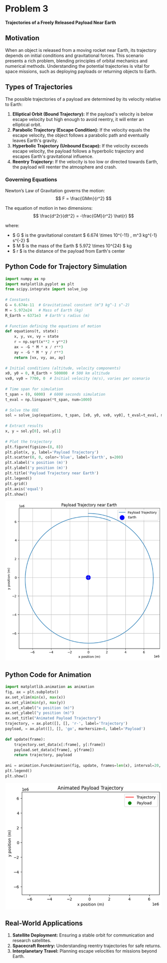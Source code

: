 # Problem 3

**Trajectories of a Freely Released Payload Near Earth**

## Motivation
When an object is released from a moving rocket near Earth, its trajectory depends on initial conditions and gravitational forces. This scenario presents a rich problem, blending principles of orbital mechanics and numerical methods. Understanding the potential trajectories is vital for space missions, such as deploying payloads or returning objects to Earth.

## Types of Trajectories
The possible trajectories of a payload are determined by its velocity relative to Earth:
1. **Elliptical Orbit (Bound Trajectory):** If the payload's velocity is below escape velocity but high enough to avoid reentry, it will enter an elliptical orbit.
2. **Parabolic Trajectory (Escape Condition):** If the velocity equals the escape velocity, the object follows a parabolic path and eventually leaves Earth's gravity.
3. **Hyperbolic Trajectory (Unbound Escape):** If the velocity exceeds escape velocity, the payload follows a hyperbolic trajectory and escapes Earth's gravitational influence.
4. **Reentry Trajectory:** If the velocity is too low or directed towards Earth, the payload will reenter the atmosphere and crash.

### Governing Equations
Newton’s Law of Gravitation governs the motion:
$$ F = \frac{GMm}{r^2} $$

The equation of motion in two dimensions:
$$ \frac{d^2r}{dt^2} = -\frac{GM}{r^2} \hat{r} $$

where:
- $ G $ is the gravitational constant $ 6.674 \times 10^{-11} \, m^3 kg^{-1} s^{-2} $
- $ M $ is the mass of the Earth $ 5.972 \times 10^{24} $ kg
- $ r $ is the distance of the payload from Earth's center

## Python Code for Trajectory Simulation

```python
import numpy as np
import matplotlib.pyplot as plt
from scipy.integrate import solve_ivp

# Constants
G = 6.674e-11  # Gravitational constant (m^3 kg^-1 s^-2)
M = 5.972e24   # Mass of Earth (kg)
R_Earth = 6371e3  # Earth's radius (m)

# Function defining the equations of motion
def equations(t, state):
    x, y, vx, vy = state
    r = np.sqrt(x**2 + y**2)
    ax = -G * M * x / r**3
    ay = -G * M * y / r**3
    return [vx, vy, ax, ay]

# Initial conditions (altitude, velocity components)
x0, y0 = 0, R_Earth + 500000  # 500 km altitude
vx0, vy0 = 7700, 0  # Initial velocity (m/s), varies per scenario

# Time span for simulation
t_span = (0, 6000)  # 6000 seconds simulation
t_eval = np.linspace(*t_span, num=1000)

# Solve the ODE
sol = solve_ivp(equations, t_span, [x0, y0, vx0, vy0], t_eval=t_eval, method='RK45')

# Extract results
x, y = sol.y[0], sol.y[1]

# Plot the trajectory
plt.figure(figsize=(8, 8))
plt.plot(x, y, label='Payload Trajectory')
plt.scatter(0, 0, color='blue', label='Earth', s=200)
plt.xlabel('x position (m)')
plt.ylabel('y position (m)')
plt.title('Payload Trajectory near Earth')
plt.legend()
plt.grid()
plt.axis('equal')
plt.show()
```
![alt text](image-3.png)

## Python Code for Animation
```python
import matplotlib.animation as animation
fig, ax = plt.subplots()
ax.set_xlim(min(x), max(x))
ax.set_ylim(min(y), max(y))
ax.set_xlabel("x position (m)")
ax.set_ylabel("y position (m)")
ax.set_title("Animated Payload Trajectory")
trajectory, = ax.plot([], [], 'r-', label='Trajectory')
payload, = ax.plot([], [], 'go', markersize=8, label='Payload')

def update(frame):
    trajectory.set_data(x[:frame], y[:frame])
    payload.set_data(x[frame], y[frame])
    return trajectory, payload

ani = animation.FuncAnimation(fig, update, frames=len(x), interval=20, repeat=False)
plt.legend()
plt.show()
```
![alt text](image-4.png)

## Real-World Applications
1. **Satellite Deployment:** Ensuring a stable orbit for communication and research satellites.
2. **Spacecraft Reentry:** Understanding reentry trajectories for safe returns.
3. **Interplanetary Travel:** Planning escape velocities for missions beyond Earth.


